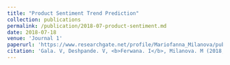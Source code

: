 ```yaml
---
title: "Product Sentiment Trend Prediction"
collection: publications
permalink: /publication/2018-07-product-sentiment.md
date: 2018-07-18
venue: 'Journal 1'
paperurl: 'https://www.researchgate.net/profile/Mariofanna_Milanova/publication/325456206_Product_Sentiment_Trend_Prediction/links/5b943493299bf147392aa3c3/Product-Sentiment-Trend-Prediction.pdf'
citation: 'Gala. V, Deshpande. V, <b>Ferwana. I</b>, Milanova. M (2018, July). Product Sentiment Trend Prediction. In International Conference on Social Computing and Social Media (pp. 274-283). Springer, Cham.'
---
```

